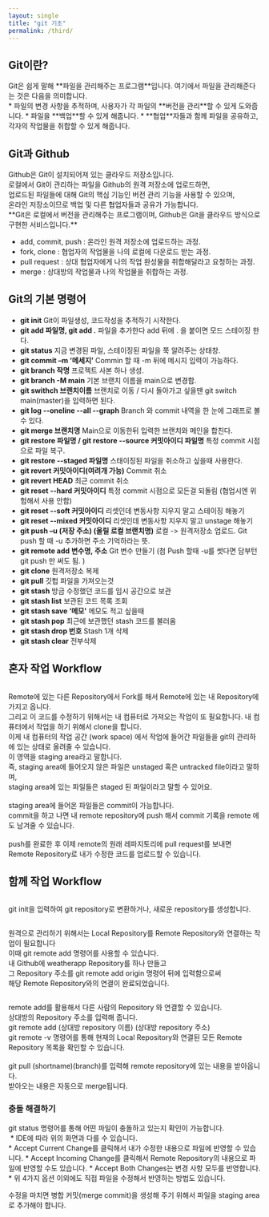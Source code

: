 ```yaml
---
layout: single
title: "git 기초"
permalink: /third/
---
```


<h2>Git이란?</h2>
Git은 쉽게 말해 **파일을 관리해주는 프로그램**입니다. 여기에서 파일을 관리해준다는 것은 다음을 의미합니다.
<br/>
* 파일의 변경 사항을 추적하며, 사용자가 각 파일의 **버전을 관리**할 수 있게 도와줍니다.
* 파일을 **백업**할 수 있게 해줍니다.
* **협업**자들과 함께 파일을 공유하고, 각자의 작업물을 취합할 수 있게 해줍니다.

<h2>Git과 Github</h2>
Github은 Git이 설치되어져 있는 클라우드 저장소입니다. <br/>
로컬에서 Git이 관리하는 파일을 Github의 원격 저장소에 업로드하면, <br/>
업로드된 파일들에 대해 Git의 핵심 기능인 버전 관리 기능을 사용할 수 있으며, <br/>
온라인 저장소이므로 백업 및 다른 협업자들과 공유가 가능합니다.
<br/>
**Git은 로컬에서 버전을 관리해주는 프로그램이며, Github은 Git을 클라우드 방식으로 구현한 서비스입니다.**

<img src="https://user-images.githubusercontent.com/77485397/208937440-c6886e48-6bac-4426-998b-52218cf152f0.png" alt="">

* add, commit, push : 온라인 원격 저장소에 업로드하는 과정.
* fork, clone : 협업자의 작업물을 나의 로컬에 다운로드 받는 과정.
* pull request : 상대 협업자에게 나의 작업 완성물을 취합해달라고 요청하는 과정.
* merge : 상대방의 작업물과 나의 작업물을 취합하는 과정.

<h2>Git의 기본 명령어</h2>

* **git init** Git이 파일생성, 코드작성을 추적하기 시작한다. 
* **git add 파일명, git add .** 파일을 추가한다 add 뒤에 . 을 붙이면 모드 스테이징 한다.
* **git status** 지금 변경된 파일, 스테이징된 파일을 쭉 알려주는 상태창. 
* **git commit –m ‘메세지’** Commin 할 때 -m 뒤에 메시지 입력이 가능하다.
* **git branch 작명** 프로젝트 사본 하나 생성.
* **git branch -M main** 기본 브랜치 이름을 main으로 변경함.
* **git swithch 브랜치이름** 브랜치로 이동 / 다시 돌아가고 싶을땐 git switch main(master)을 입력하면 된다.
* **git log --oneline --all --graph** Branch 와 commit 내역을 한 눈에 그래프로 볼 수 있다.
* **git merge 브랜치명** Main으로 이동한뒤 입력한 브랜치와 메인을 합친다. 
* **git restore 파일명 / git restore --source 커밋아이디 파일명** 특정 commit 시점으로 파일 복구. 
* **git restore --staged 파일명** 스태이징된 파일을 취소하고 싶을때 사용한다.
* **git revert 커밋아이디(여려개 가능)** Commit 취소 
* **git revert HEAD** 최근 commit 취소
* **git reset --hard 커밋아이디** 특정 commit 시점으로 모든걸 되돌림 (협업시엔 위험해서 사용 안함)
* **git reset --soft 커밋아이디** 리셋인데 변동사항 지우지 말고 스테이징 해놓기
* **git reset --mixed 커밋아이디** 리셋인데 변동사항 지우지 말고 unstage 해놓기 
* **git push –u (저장 주소) (올릴 로컬 브랜치명)** 로컬 -> 원격저장소 업로드. Git push 할 때 -u 추가하면 주소 기억하라는 뜻.
* **git remote add 변수명, 주소** Git 변수 만들기 (첨 Push 할때 -u를 썻다면 담부턴 git push 만 써도 됨. )
* **git clone** 원격저장소 복제
* **git pull** 깃헙 파일을 가져오는것
* **git stash** 방금 수정했던 코드를 임시 공간으로 보관
* **git stash list** 보관된 코드 목록 조회 
* **git stash save ‘메모'** 메모도 적고 싶을때
* **git stash pop** 최근에 보관했던 stash 코드를 불러옴
* **git stash drop 번호** Stash 1개 삭제
* **git stash clear** 전부삭제

<h2>혼자 작업 Workflow</h2>

<img src="https://user-images.githubusercontent.com/77485397/208940561-eaca7664-5884-4716-985b-ac61dd6b165c.png" alt="">

Remote에 있는 다른 Repository에서 Fork를 해서 Remote에 있는 내 Repository에 가지고 옵니다. <br/>
그리고 이 코드를 수정하기 위해서는 내 컴퓨터로 가져오는 작업이 또 필요합니다. 내 컴퓨터에서 작업을 하기 위해서 clone을 합니다. <br/>
이제 내 컴퓨터의 작업 공간 (work space) 에서 작업에 들어간 파일들을 git의 관리하에 있는 상태로 올려줄 수 있습니다. <br/>
이 영역을 staging area라고 말합니다. <br/>
즉, staging area에 들어오지 않은 파일은 unstaged 혹은 untracked file이라고 말하며, <br/>
staging area에 있는 파일들은 staged 된 파일이라고 말할 수 있어요. <br/>
<br/>
staging area에 들어온 파일들은 commit이 가능합니다. <br/>
commit을 하고 나면 내 remote repository에 push 해서 commit 기록을 remote 에도 남겨줄 수 있습니다. <br/>
<br/>
push를 완료한 후 이제 remote의 원래 레파지토리에 pull request를 보내면 <br/>
Remote Repository로 내가 수정한 코드를 업로드할 수 있습니다. <br/>

<h2>함께 작업 Workflow</h2>

<img src="https://user-images.githubusercontent.com/77485397/208941526-adc4eeec-6554-41c7-90a3-8a990c59b809.png" alt="">

git init을 입력하여 git repository로 변환하거나, 새로운 repository를 생성합니다.

<img src="https://user-images.githubusercontent.com/77485397/208942429-78561214-0e08-4969-8dcf-2dbfc41579ee.png" alt="">

원격으로 관리하기 위해서는 Local Repository를 Remote Repository와 연결하는 작업이 필요합니다<br/>
이때 git remote add 명령어를 사용할 수 있습니다. <br/>
내 Github에 weatherapp Repository를 하나 만들고 <br/>
그 Repository 주소를 git remote add origin 명령어 뒤에 입력함으로써 <br/>
해당 Remote Repository와의 연결이 완료되었습니다.

<img src="https://user-images.githubusercontent.com/77485397/208942790-709d5ade-0e16-4dc3-b941-33e231d7ae33.png" alt="">

remote add를 활용해서 다른 사람의 Repository 와 연결할 수 있습니다. <br/>
상대방의 Repository 주소를 입력해 줍니다. <br/>
git remote add (상대방 repository 이름) (상대방 repository 주소) <br/>
git remote -v 명령어를 통해 현재의 Local Repository와 연결된 모든 Remote Repository 목록을 확인할 수 있습니다. <br/>
<br/>
git pull (shortname)(branch)를 입력해 remote repository에 있는 내용을 받아옵니다. <br/>
받아오는 내용은 자동으로 merge됩니다. <br/>

<h3>충돌 해결하기</h3>
git status 명령어를 통해 어떤 파일이 충돌하고 있는지 확인이 가능합니다. <br/>

<img src="https://user-images.githubusercontent.com/77485397/208944286-03647837-af8b-4ba3-8bff-f9163d396511.png" alt="">
* IDE에 따라 위의 화면과 다를 수 있습니다. 
<br/>
* Accept Current Change를 클릭해서 내가 수정한 내용으로 파일에 반영할 수 있습니다.
* Accept Incoming Change를 클릭해서 Remote Repository의 내용으로 파일에 반영할 수도 있습니다.
* Accept Both Changes는 변경 사항 모두를 반영합니다.
* 위 4가지 옵션 이외에도 직접 파일을 수정해서 반영하는 방법도 있습니다.

수정을 마치면 병합 커밋(merge commit)을 생성해 주기 위해서 파일을 staging area로 추가해야 합니다.
